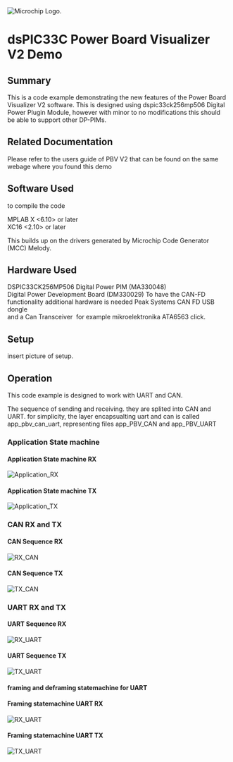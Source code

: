 <picture>
    <source media="(prefers-color-scheme: dark)" srcset="images/microchip_logo_white_red.png">
	<source media="(prefers-color-scheme: light)" srcset="images/microchip_logo_black_red.png">
    <img alt="Microchip Logo." src="images/microchip_logo_black_red.png">
</picture> 

# dsPIC33C Power Board Visualizer V2 Demo

## Summary
This is a code example demonstrating the new features of the Power Board Visualizer V2 software. This is designed using dspic33ck256mp506 Digital Power Plugin Module, however with minor to no modifications this should be able to support other DP-PIMs.
## Related Documentation
Please refer to the users guide of PBV V2 that can be found on the same webage where you found this demo 

## Software Used 
to compile the code

MPLAB X <6.10> or later   
XC16 <2.10> or later 

This builds up on the drivers generated by Microchip Code Generator (MCC) Melody. 

## Hardware Used

DSPIC33CK256MP506 Digital Power PIM (MA330048)  
Digital Power Development Board (DM330029)
To have the CAN-FD functionality additional hardware is needed
Peak Systems CAN FD USB dongle  
and a Can Transceiver  for example mikroelektronika ATA6563 click.

## Setup

insert picture of setup.

## Operation
This code example is designed to work with UART and CAN.



The sequence of sending and receiving. they are splited into CAN and UART. for simplicity, the layer encapsualting uart and can is called app_pbv_can_uart, representing files app_PBV_CAN and app_PBV_UART

### Application State machine
#### Application State machine RX
![Application_RX](images/states_rx.png)  
#### Application State machine TX
![Application_TX](images/states_tx.png)

### CAN RX and TX
#### CAN Sequence RX
![RX_CAN](images/rx_can.png)
#### CAN Sequence TX
![TX_CAN](images/tx_can.png)

### UART RX and TX
#### UART Sequence RX
![RX_UART](images/rx_uart.png)
#### UART Sequence TX
![TX_UART](images/tx_uart.png)

#### framing and deframing statemachine for UART
#### Framing statemachine UART RX
![RX_UART](images/statemachine_uart_rx.png)
#### Framing statemachine UART TX
![TX_UART](images/statemachine_uart_tx.png)